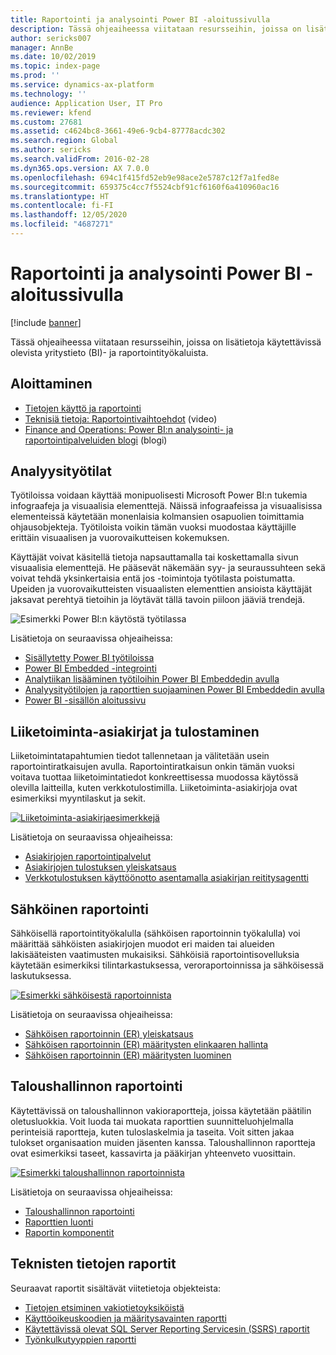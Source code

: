 ```yaml
---
title: Raportointi ja analysointi Power BI -aloitussivulla
description: Tässä ohjeaiheessa viitataan resursseihin, joissa on lisätietoja käytettävissä olevista yritystieto- ja raportointityökaluista.
author: sericks007
manager: AnnBe
ms.date: 10/02/2019
ms.topic: index-page
ms.prod: ''
ms.service: dynamics-ax-platform
ms.technology: ''
audience: Application User, IT Pro
ms.reviewer: kfend
ms.custom: 27681
ms.assetid: c4624bc8-3661-49e6-9cb4-87778acdc302
ms.search.region: Global
ms.author: sericks
ms.search.validFrom: 2016-02-28
ms.dyn365.ops.version: AX 7.0.0
ms.openlocfilehash: 694c1f415fd52eb9e98ace2e5787c12f7a1fed8e
ms.sourcegitcommit: 659375c4cc7f5524cbf91cf6160f6a410960ac16
ms.translationtype: HT
ms.contentlocale: fi-FI
ms.lasthandoff: 12/05/2020
ms.locfileid: "4687271"
---
```

# <a name="reporting-and-analytics-with-power-bi-home-page"></a>Raportointi ja analysointi Power BI -aloitussivulla

[!include [banner](../includes/banner.md)]

Tässä ohjeaiheessa viitataan resursseihin, joissa on lisätietoja käytettävissä olevista yritystieto (BI)- ja raportointityökaluista.

## <a name="get-started"></a>Aloittaminen
- [Tietojen käyttö ja raportointi](information-access-reporting.md)
- [Teknisiä tietoja: Raportointivaihtoehdot](https://www.youtube.com/watch?v=NzZONjKs5xA) (video)
- [Finance and Operations: Power BI:n analysointi- ja raportointipalveluiden blogi](https://community.dynamics.com/365/financeandoperations/b/powerbianalyticsandreporting) (blogi)

## <a name="analytical-workspaces"></a>Analyysityötilat
Työtiloissa voidaan käyttää monipuolisesti Microsoft Power BI:n tukemia infograafeja ja visuaalisia elementtejä. Näissä infograafeissa ja visuaalisissa elementeissä käytetään monenlaisia kolmansien osapuolien toimittamia ohjausobjekteja. Työtiloista voikin tämän vuoksi muodostaa käyttäjille erittäin visuaalisen ja vuorovaikutteisen kokemuksen.

Käyttäjät voivat käsitellä tietoja napsauttamalla tai koskettamalla sivun visuaalisia elementtejä. He pääsevät näkemään syy- ja seuraussuhteen sekä voivat tehdä yksinkertaisia entä jos -toimintoja työtilasta poistumatta. Upeiden ja vuorovaikutteisten visuaalisten elementtien ansioista käyttäjät jaksavat perehtyä tietoihin ja löytävät tällä tavoin piiloon jääviä trendejä.

![Esimerkki Power BI:n käytöstä työtilassa](./media/Power-BI-in-D365-Workspace.png)

Lisätietoja on seuraavissa ohjeaiheissa:

- [Sisällytetty Power BI työtiloissa](embed-power-bi-workspaces.md)
- [Power BI Embedded -integrointi](power-bi-embedded-integration.md)
- [Analytiikan lisääminen työtiloihin Power BI Embeddedin avulla](add-analytics-tab-workspaces.md)
- [Analyysityötilojen ja raporttien suojaaminen Power BI Embeddedin avulla](secure-analytical-workspaces.md)
- [Power BI -sisällön aloitussivu](power-bi-home-page.md)

## <a name="business-documents-and-printing"></a>Liiketoiminta-asiakirjat ja tulostaminen
Liiketoimintatapahtumien tiedot tallennetaan ja välitetään usein raportointiratkaisujen avulla. Raportointiratkaisun onkin tämän vuoksi voitava tuottaa liiketoimintatiedot konkreettisessa muodossa käytössä olevilla laitteilla, kuten verkkotulostimilla. Liiketoiminta-asiakirjoja ovat esimerkiksi myyntilaskut ja sekit.

[![Liiketoiminta-asiakirjaesimerkkejä](./media/image-of-business-documents-1024x632.png)](./media/image-of-business-documents.png)

Lisätietoja on seuraavissa ohjeaiheissa:

- [Asiakirjojen raportointipalvelut](document-reporting-services.md)
- [Asiakirjojen tulostuksen yleiskatsaus](print-documents.md)
- [Verkkotulostuksen käyttöönotto asentamalla asiakirjan reititysagentti](install-document-routing-agent.md)

## <a name="electronic-reporting"></a>Sähköinen raportointi
Sähköisellä raportointityökalulla (sähköisen raportoinnin työkalulla) voi määrittää sähköisten asiakirjojen muodot eri maiden tai alueiden lakisääteisten vaatimusten mukaisiksi. Sähköisiä raportointisovelluksia käytetään esimerkiksi tilintarkastuksessa, veroraportoinnissa ja sähköisessä laskutuksessa.

[![Esimerkki sähköisestä raportoinnista](./media/electronic-reporting-example.png)](./media/electronic-reporting-example.png)

Lisätietoja on seuraavissa ohjeaiheissa:

- [Sähköisen raportoinnin (ER) yleiskatsaus](general-electronic-reporting.md)
- [Sähköisen raportoinnin (ER) määritysten elinkaaren hallinta](general-electronic-reporting-manage-configuration-lifecycle.md)
- [Sähköisen raportoinnin (ER) määritysten luominen](electronic-reporting-configuration.md)

## <a name="financial-reporting"></a>Taloushallinnon raportointi
Käytettävissä on taloushallinnon vakioraportteja, joissa käytetään päätilin oletusluokkia. Voit luoda tai muokata raporttien suunnitteluohjelmalla perinteisiä raportteja, kuten tuloslaskelmia ja taseita. Voit sitten jakaa tulokset organisaation muiden jäsenten kanssa. Taloushallinnon raportteja ovat esimerkiksi taseet, kassavirta ja pääkirjan yhteenveto vuosittain.

[![Esimerkki taloushallinnon raportoinnista](./media/financial-reporting-example.png)](./media/financial-reporting-example.png)

Lisätietoja on seuraavissa ohjeaiheissa:

- [Taloushallinnon raportointi](financial-reporting-intro.md)
- [Raporttien luonti](generate-financial-report.md)
- [Raportin komponentit](financial-report-components.md)

## <a name="technical-reference-reports"></a>Teknisten tietojen raportit
Seuraavat raportit sisältävät viitetietoja objekteista:

- [Tietojen etsiminen vakiotietoyksiköistä](../data-entities/data-entities-report.md)
- [Käyttöoikeuskoodien ja määritysavainten raportti](../sysadmin/license-codes-configuration-keys-report.md)
- [Käytettävissä olevat SQL Server Reporting Servicesin (SSRS) raportit](SSRS-report.md)
- [Työnkulkutyyppien raportti](../../fin-ops/organization-administration/workflow-types-report.md)
